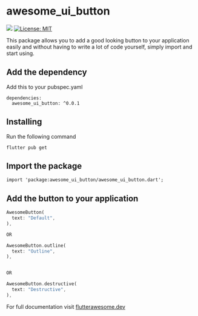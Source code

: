 # awesome_ui_button

![](https://github.com/Flutter-Awesome-Libs/flutter_awesome_button/workflows/build/badge.svg)
[![License: MIT](https://img.shields.io/badge/License-MIT-brightgreen.svg)](https://github.com/Flutter-Awesome-Libs/flutter_awesome_button/blob/master/LICENSE)

This package allows you to add a good looking button to your application easily and without having to write a lot of code yourself, simply import and start using.

## Add the dependency

Add this to your pubspec.yaml
```
dependencies:
  awesome_ui_button: ^0.0.1
```

## Installing

Run the following command

```
flutter pub get
```

## Import the package

```
import 'package:awesome_ui_button/awesome_ui_button.dart';
```

## Add the button to your application

```dart
AwesomeButton(
  text: "Default",
),

OR

AwesomeButton.outline(
  text: "Outline",
),


OR

AwesomeButton.destructive(
  text: "Destructive",
),
```

For full documentation visit [flutterawesome.dev](https://flutterawesome.dev/docs/components/button)
